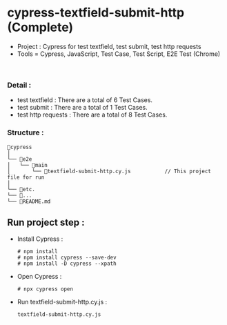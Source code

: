 # cypress-textfield-submit-http (Complete)
- Project : Cypress for test textfield, test submit, test http requests
- Tools = Cypress, JavaScript, Test Case, Test Script, E2E Test (Chrome)
</br>

### Detail : 
- test textfield : There are a total of 6 Test Cases.
- test submit : There are a total of 1 Test Cases.
- test http requests : There are a total of 8 Test Cases.

### Structure :
```
📁cypress
│
└── 📁e2e
│   └── 📁main
│       └── 📄textfield-submit-http.cy.js           // This project file for run
│
└── 📄etc.
└── 📄...
└── 📄README.md
```

## Run project step : 
- Install Cypress :
    ```
    # npm install
    # npm install cypress --save-dev
    # npm install -D cypress --xpath
    ```
- Open Cypress :
    ```
    # npx cypress open
    ```
- Run textfield-submit-http.cy.js :
    ```
    textfield-submit-http.cy.js
    ```